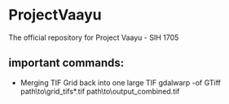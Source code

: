 # ProjectVaayu

The official repository for Project Vaayu - SIH 1705

## important commands:

- Merging TIF Grid back into one large TIF
  gdalwarp -of GTiff path\to\grid_tifs\*.tif path\to\output_combined.tif
